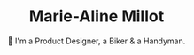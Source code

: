 ---
title: Marie-Aline Millot
subtitle: 👋 I'm a Product Designer, a Biker & a Handyman.
layout: layouts/base.njk
---